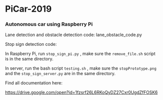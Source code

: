 # PiCar-2019

### Autonomous car using Raspberry Pi

Lane detection and obstacle detection code: lane_obstacle_code.py

Stop sign detection code:

In Raspberry Pi, run `stop_sign_pi.py` , make sure the `remove_file.sh` script is in the same directory.

In server, run the bash script `testing.sh` , make sure the `stopPrototype.png` and the `stop_sign_server.py` are in the same directory.


Find all documentation here:

https://drive.google.com/open?id=1fzsrf26L6RKoQyDZ27Cxr0UgdZfFOSK6